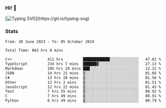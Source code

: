 ### Hi!  👋

[![Typing SVG](https://readme-typing-svg.herokuapp.com?font=Fira+Code&pause=1000&width=435&lines=Hello!+I'm+Texiwustion.)](https://git.io/typing-svg)

### Stats

<!--START_SECTION:waka-->

```txt
From: 30 June 2023 - To: 05 October 2024

Total Time: 863 hrs 8 mins

C++                411 hrs         ████████████░░░░░░░░░░░░░   47.62 %
TypeScript         234 hrs 7 mins  ██████▓░░░░░░░░░░░░░░░░░░   27.13 %
Markdown           105 hrs 29 mins ███░░░░░░░░░░░░░░░░░░░░░░   12.22 %
JSON               14 hrs 21 mins  ▒░░░░░░░░░░░░░░░░░░░░░░░░   01.66 %
C#                 13 hrs 28 mins  ▒░░░░░░░░░░░░░░░░░░░░░░░░   01.56 %
Other              13 hrs 2 mins   ▒░░░░░░░░░░░░░░░░░░░░░░░░   01.51 %
JavaScript         12 hrs 22 mins  ▒░░░░░░░░░░░░░░░░░░░░░░░░   01.43 %
Text               7 hrs 55 mins   ▒░░░░░░░░░░░░░░░░░░░░░░░░   00.92 %
C                  7 hrs 49 mins   ▒░░░░░░░░░░░░░░░░░░░░░░░░   00.91 %
Python             6 hrs 49 mins   ▒░░░░░░░░░░░░░░░░░░░░░░░░   00.79 %
```

<!--END_SECTION:waka-->
